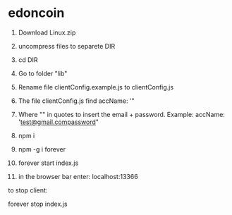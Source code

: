 # edoncoin
1) Download Linux.zip

2) uncompress files to separete DIR

3) cd DIR

4) Go to folder "lib"

5) Rename file clientConfig.example.js to clientConfig.js

6) The file clientConfig.js find accName: '"

7) Where "" in quotes to insert the email + password. Example: accName: 'test@gmail.compassword"

8) npm i 

9) npm -g i forever

10) forever start index.js

11) in the browser bar enter: localhost:13366 

to stop client:

forever stop index.js

